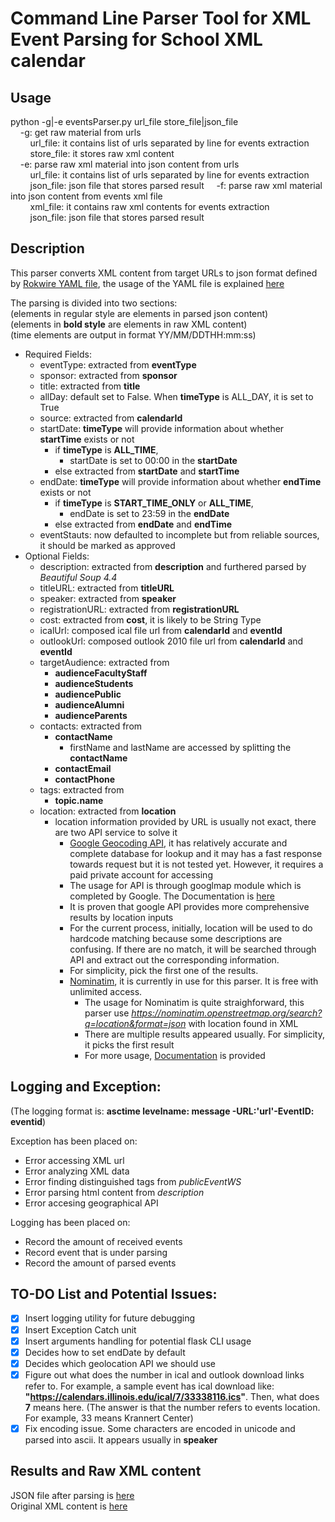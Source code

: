 # Command Line Parser Tool for XML Event Parsing for School XML calendar

## Usage
python -g|-e eventsParser.py url_file store_file|json_file<br/>
&nbsp;&nbsp;&nbsp;&nbsp;-g: get raw material from urls<br />
&nbsp;&nbsp;&nbsp;&nbsp;&nbsp;&nbsp;&nbsp;&nbsp;url_file: it contains list of urls separated by line for events extraction<br/>
&nbsp;&nbsp;&nbsp;&nbsp;&nbsp;&nbsp;&nbsp;&nbsp;store_file: it stores raw xml content<br />
&nbsp;&nbsp;&nbsp;&nbsp;-e: parse raw xml material into json content from urls<br />
&nbsp;&nbsp;&nbsp;&nbsp;&nbsp;&nbsp;&nbsp;&nbsp;url_file: it contains list of urls separated by line for events extraction<br/>
&nbsp;&nbsp;&nbsp;&nbsp;&nbsp;&nbsp;&nbsp;&nbsp;json_file: json file that stores parsed result
&nbsp;&nbsp;&nbsp;&nbsp;-f: parse raw xml material into json content from events xml file<br />
&nbsp;&nbsp;&nbsp;&nbsp;&nbsp;&nbsp;&nbsp;&nbsp;xml_file: it contains raw xml contents for events extraction<br/>
&nbsp;&nbsp;&nbsp;&nbsp;&nbsp;&nbsp;&nbsp;&nbsp;json_file: json file that stores parsed result


## Description

This parser converts XML content from target URLs to json format defined by [Rokwire YAML file](https://github.com/rokwire/rokwire-building-blocks-api/blob/develop/rokwire.yaml), the usage of the YAML file is explained [here](https://github.com/rokwire/rokwire-building-blocks-api)

The parsing is divided into two sections:<br />
(elements in regular style are elements in parsed json content)<br />
(elements in **bold style** are elements in raw XML content)<br />
(time elements are output in format YY/MM/DDTHH:mm:ss)
- Required Fields:
    - eventType: extracted from **eventType**
    - sponsor: extracted from **sponsor** 
    - title: extracted from **title**
    - allDay: default set to False. When **timeType** is ALL_DAY, it is set to True
    - source: extracted from **calendarId**
    - startDate: **timeType** will provide information about whether **startTime** exists or not
        * if **timeType** is **ALL_TIME**, 
            - startDate is set to 00:00 in the **startDate**
        * else extracted from **startDate** and **startTime**
    - endDate: **timeType** will provide information about whether **endTime** exists or not
        * if **timeType** is **START_TIME_ONLY** or **ALL_TIME**, 
            - endDate is set to 23:59 in the **endDate**
        * else extracted from **endDate** and **endTime**
    - eventStauts: now defaulted to incomplete but from reliable sources, it should be marked as approved
- Optional Fields:
    - description: extracted from **description** and furthered parsed by *Beautiful Soup 4.4* 
    - titleURL: extracted from **titleURL** 
    - speaker: extracted from **speaker** 
    - registrationURL: extracted from **registrationURL** 
    - cost: extracted from **cost**, it is likely to be String Type
    - icalUrl: composed ical file url from **calendarId** and **eventId**
    - outlookUrl: composed outlook 2010 file url from **calendarId** and **eventId**
    - targetAudience: extracted from
        * **audienceFacultyStaff**
        * **audienceStudents**
        * **audiencePublic**
        * **audienceAlumni**
        * **audienceParents**
    - contacts: extracted from 
        * **contactName**
            - firstName and lastName are accessed by splitting the **contactName**
        * **contactEmail**
        * **contactPhone** 
    - tags: extracted from 
        * **topic.name** 
    - location: extracted from **location** 
        * location information provided by URL is usually not exact, there are two API service to solve it
            - [Google Geocoding API](https://cloud.google.com/maps-platform/), it has relatively accurate and complete database for lookup and it may has a fast response towards request but it is not tested yet. However, it requires a paid private account for accessing
            - The usage for API is through googlmap module which is completed by Google. The Documentation is 
              [here](https://googlemaps.github.io/google-maps-services-python/docs/)
            - It is proven that google API provides more comprehensive results by location inputs
            - For the current process, initially, location will be used to do hardcode matching because some descriptions are confusing. If there are no match, it will be searched through API and extract out the corresponding information. 
            - For simplicity, pick the first one of the results.
            - [Nominatim](http://nominatim.org/), it is currently in use for this parser. It is free with unlimited access. 
                * The usage for Nominatim is quite straighforward, this parser use *https://nominatim.openstreetmap.org/search?q=location&format=json* with location found in XML
                * There are multiple results appeared usually. For simplicity, it picks the first result
                * For more usage, [Documentation](http://nominatim.org/release-docs/latest/api/Overview/) is provided

## Logging and Exception:

(The logging format is: **asctime levelname: message -URL:'url'-EventID: eventid**)<br />

Exception has been placed on: 
- Error accessing XML url
- Error analyzing XML data
- Error finding distinguished tags from *publicEventWS*
- Error parsing html content from *description*
- Error accesing geographical API

Logging has been placed on:
- Record the amount of received events
- Record event that is under parsing
- Record the amount of parsed events


## TO-DO List and Potential Issues:
- [x] Insert logging utility for future debugging
- [x] Insert Exception Catch unit
- [x] Insert arguments handling for potential flask CLI usage
- [x] Decides how to set endDate by default
- [x] Decides which geolocation API we should use
- [x] Figure out what does the number in ical and outlook download links refer to. For example, a sample event has ical download like: **"https://calendars.illinois.edu/ical/7/33338116.ics"**. Then, what does **7** means here. (The answer is that the number refers to events location. For example, 33 means Krannert Center)
- [x] Fix encoding issue. Some characters are encoded in unicode and parsed into ascii. It appears usually in **speaker**

## Results and Raw XML content

JSON file after parsing is [here](./display.json)<br />
Original XML content is [here](./display.xml)

